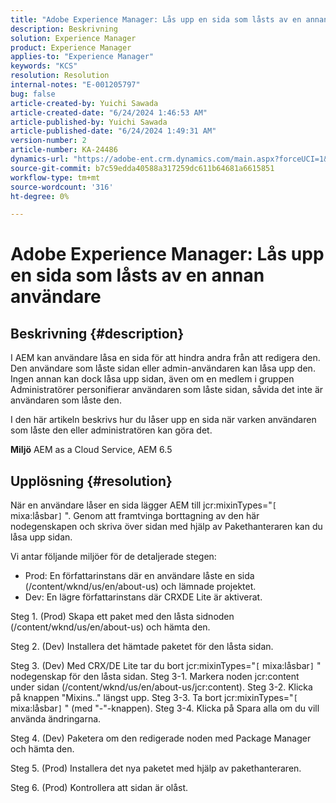 ```yaml
---
title: "Adobe Experience Manager: Lås upp en sida som låsts av en annan användare"
description: Beskrivning
solution: Experience Manager
product: Experience Manager
applies-to: "Experience Manager"
keywords: "KCS"
resolution: Resolution
internal-notes: "E-001205797"
bug: false
article-created-by: Yuichi Sawada
article-created-date: "6/24/2024 1:46:53 AM"
article-published-by: Yuichi Sawada
article-published-date: "6/24/2024 1:49:31 AM"
version-number: 2
article-number: KA-24486
dynamics-url: "https://adobe-ent.crm.dynamics.com/main.aspx?forceUCI=1&pagetype=entityrecord&etn=knowledgearticle&id=ca9621a0-cb31-ef11-840a-6045bd06eea5"
source-git-commit: b7c59edda40588a317259dc611b64681a6615851
workflow-type: tm+mt
source-wordcount: '316'
ht-degree: 0%

---
```


# Adobe Experience Manager: Lås upp en sida som låsts av en annan användare

## Beskrivning {#description}


I AEM kan användare låsa en sida för att hindra andra från att redigera den. Den användare som låste sidan eller admin-användaren kan låsa upp den. Ingen annan kan dock låsa upp sidan, även om en medlem i gruppen Administratörer personifierar användaren som låste sidan, såvida det inte är användaren som låste den.

I den här artikeln beskrivs hur du låser upp en sida när varken användaren som låste den eller administratören kan göra det.

<b>Miljö</b>
AEM as a Cloud Service, AEM 6.5




## Upplösning {#resolution}


När en användare låser en sida lägger AEM till jcr:mixinTypes=&quot;`[` mixa:låsbar`]` &quot;. Genom att framtvinga borttagning av den här nodegenskapen och skriva över sidan med hjälp av Pakethanteraren kan du låsa upp sidan.

Vi antar följande miljöer för de detaljerade stegen:
- Prod: En författarinstans där en användare låste en sida (/content/wknd/us/en/about-us) och lämnade projektet.
- Dev: En lägre författarinstans där CRXDE Lite är aktiverat.

Steg 1. (Prod) Skapa ett paket med den låsta sidnoden (/content/wknd/us/en/about-us) och hämta den.

Steg 2. (Dev) Installera det hämtade paketet för den låsta sidan.

Steg 3. (Dev) Med CRX/DE Lite tar du bort jcr:mixinTypes=&quot;`[` mixa:låsbar`]` &quot; nodegenskap för den låsta sidan.
Steg 3-1. Markera noden jcr:content under sidan (/content/wknd/us/en/about-us/jcr:content).
Steg 3-2. Klicka på knappen &quot;Mixins..&quot; längst upp.
Steg 3-3. Ta bort jcr:mixinTypes=&quot;`[` mixa:låsbar`]` &quot; (med &quot;-&quot;-knappen).
Steg 3-4. Klicka på Spara alla om du vill använda ändringarna.

Steg 4. (Dev) Paketera om den redigerade noden med Package Manager och hämta den.

Steg 5. (Prod) Installera det nya paketet med hjälp av pakethanteraren.

Steg 6. (Prod) Kontrollera att sidan är olåst.




